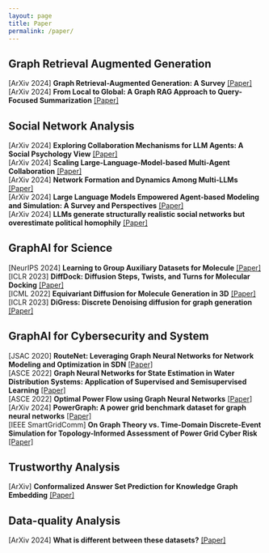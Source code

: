 ```yaml
---
layout: page
title: Paper
permalink: /paper/
---
```





## Graph Retrieval Augmented Generation
[ArXiv 2024] **Graph Retrieval-Augmented Generation: A Survey** [[Paper]](https://www.arxiv.org/pdf/2408.08921)<br>
[ArXiv 2024] **From Local to Global: A Graph RAG Approach to Query-Focused Summarization** [[Paper]](https://arxiv.org/abs/2404.16130)<br>


## Social Network Analysis
[ArXiv 2024] **Exploring Collaboration Mechanisms for LLM Agents: A Social Psychology View** [[Paper]](https://arxiv.org/pdf/2310.02124)<br>
[ArXiv 2024] **Scaling Large-Language-Model-based Multi-Agent Collaboration** [[Paper]](https://arxiv.org/pdf/2406.07155)<br>
[ArXiv 2024] **Network Formation and Dynamics Among Multi-LLMs** [[Paper]](https://arxiv.org/abs/2402.10659)<br>
[ArXiv 2024] **Large Language Models Empowered Agent-based Modeling and Simulation: A Survey and Perspectives** [[Paper]](https://arxiv.org/html/2312.11970v1)<br>
[ArXiv 2024] **LLMs generate structurally realistic social networks but overestimate political homophily** [[Paper]](https://arxiv.org/abs/2408.16629)

## GraphAI for Science
[NeurIPS 2024] **Learning to Group Auxiliary Datasets for Molecule** [[Paper]](https://arxiv.org/abs/2307.04052)<br>
[ICLR 2023] **DiffDock: Diffusion Steps, Twists, and Turns for Molecular Docking** [[Paper]](https://arxiv.org/abs/2210.01776)<br>
[ICML 2022] **Equivariant Diffusion for Molecule Generation in 3D** [[Paper]](https://arxiv.org/abs/2203.17003)<br>
[ICLR 2023] **DiGress: Discrete Denoising diffusion for graph generation** [[Paper]](https://arxiv.org/pdf/2209.14734)<br>

## GraphAI for Cybersecurity and System
[JSAC 2020] **RouteNet: Leveraging Graph Neural Networks for Network Modeling and Optimization in SDN** [[Paper]](https://ieeexplore.ieee.org/document/9109574)<br>
[ASCE 2022] **Graph Neural Networks for State Estimation in Water Distribution Systems: Application of Supervised and Semisupervised Learning** [[Paper]](https://ascelibrary.org/doi/pdf/10.1061/%28ASCE%29WR.1943-5452.0001550?casa_token=C03LGJTdVfsAAAAA:UnYDRs9cFPbY0J3X6DHDH--L6yZWWFYHYLIgI-5Ke1ESK0cwHRsLX9l7wov-Q-v3gFEcj0L8qNQ)<br>
[ASCE 2022] **Optimal Power Flow using Graph Neural Networks** [[Paper]](https://ieeexplore.ieee.org/stamp/stamp.jsp?tp=&arnumber=9053140)<br>
[ArXiv 2024] **PowerGraph: A power grid benchmark dataset for graph neural networks** [[Paper]](https://arxiv.org/abs/2402.02827)<br>
[IEEE SmartGridComm] **On Graph Theory vs. Time-Domain Discrete-Event Simulation for Topology-Informed Assessment of Power Grid Cyber Risk** [[Paper]](https://arxiv.org/pdf/2409.04590)<br>


## Trustworthy Analysis
[ArXiv] **Conformalized Answer Set Prediction for Knowledge Graph Embedding** [[Paper]](https://arxiv.org/abs/2408.08248)<br>


## Data-quality Analysis
[ArXiv 2024] **What is different between these datasets?** [[Paper]](https://arxiv.org/pdf/2403.05652)<br>



